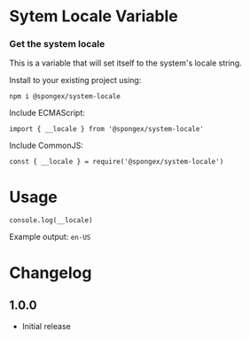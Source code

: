 #  Sytem Locale Variable

### Get the system locale

This is a variable that will set itself to the system's locale string.

Install to your existing project using:
```
npm i @spongex/system-locale
```

Include ECMAScript:
```
import { __locale } from '@spongex/system-locale'
```

Include CommonJS:
```
const { __locale } = require('@spongex/system-locale')
```

# Usage

```
console.log(__locale)
```

Example output:  `en-US`

# Changelog

## 1.0.0
- Initial release
